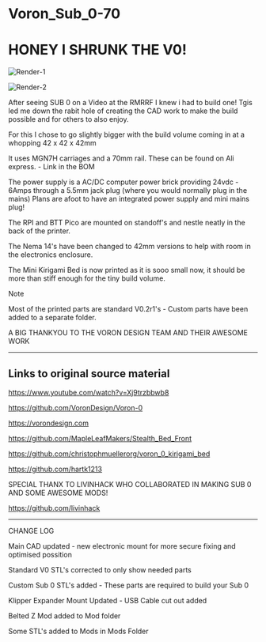 # Voron_Sub_0-70

# HONEY I SHRUNK THE V0!

![Render-1](https://github.com/Driftrotor/Voron_V-SUB_0-70/assets/91290219/a6d25ce9-4ca0-4931-be96-a79d75af69a9)

![Render-2](https://github.com/Driftrotor/Voron_V-SUB_0-70/assets/91290219/c8920176-cbb8-4d4b-a38c-5cadf6a56cdc)

 After seeing SUB 0 on a Video at the RMRRF I knew i had to build one! Tgis led me down the rabit hole of creating the CAD work to make the build possible and for others to also enjoy.
 
 For this I chose to go slightly bigger with the build volume
 coming in at a whopping 42 x 42 x 42mm

 It uses MGN7H carriages and a 70mm rail.
 These can be found on Ali express. - Link in the BOM

 The power supply is a AC/DC computer power brick providing 24vdc - 6Amps through a 5.5mm jack plug (where you would normally plug in the mains) Plans are afoot to have an integrated power supply and mini mains plug!

 The RPI and BTT Pico are mounted on standoff's and nestle neatly in the back of the printer.

 The Nema 14's have been changed to 42mm versions to help with room in the electronics enclosure.

 The Mini Kirigami Bed is now printed as it is sooo small now, it should be more than stiff enough for the tiny build volume.

 > [!NOTE]
> Most of the printed parts are standard V0.2r1's - Custom parts have been added to a separate folder.

A BIG THANKYOU TO THE VORON DESIGN TEAM AND THEIR AWESOME WORK

----
Links to original source material
----
https://www.youtube.com/watch?v=Xj9trzbbwb8

https://github.com/VoronDesign/Voron-0

https://vorondesign.com

https://github.com/MapleLeafMakers/Stealth_Bed_Front

https://github.com/christophmuellerorg/voron_0_kirigami_bed

https://github.com/hartk1213

SPECIAL THANX TO LIVINHACK WHO COLLABORATED IN MAKING SUB 0 AND SOME AWESOME MODS!

https://github.com/livinhack

----

CHANGE LOG

Main CAD updated - new electronic mount for more secure fixing and optimised possition

Standard V0 STL's corrected to only show needed parts

Custom Sub 0 STL's added - These parts are required to build your Sub 0

Klipper Expander Mount Updated - USB Cable cut out added

Belted Z Mod added to Mod folder

Some STL's added to Mods in Mods Folder
